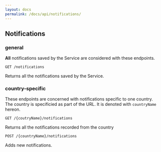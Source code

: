 ```yaml
---
layout: docs
permalink: /docs/api/notifications/
---
```


## Notifications

### general

__All__ notifications saved by the Service are considered with these
 endpoints.

```
GET /notifications
```

Returns all the notifications saved by the Service.


### country-specific

These endpoints are concerned with notifications specific to one country.
 The country is specificied as part of the URL. It is denoted with `countryName` hereon.

```
GET /{coutryName}/notifications
```

Returns all the notifications recorded from the country


```
POST /{countryName}/notifications
```

Adds new notifications.
